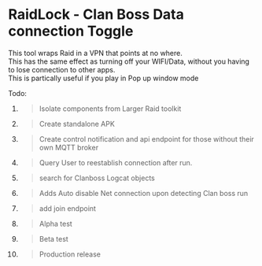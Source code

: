 # RaidLock - Clan Boss Data connection Toggle

This tool wraps Raid in a VPN that points at no where.  
This has the same effect as turning off your WIFI/Data, without you having to lose connection to other apps.   
This is partically useful if you play in Pop up window mode  

Todo: 
1. > Isolate components from Larger Raid toolkit
1. > Create standalone APK
1. > Create control notification and api endpoint for those without their own MQTT broker
1. > Query User to reestablish connection after run.
1. > search for Clanboss Logcat objects
1. > Adds Auto disable Net connection upon detecting Clan boss run
1. > add join endpoint 
1. > Alpha test
1. > Beta test
1. > Production release